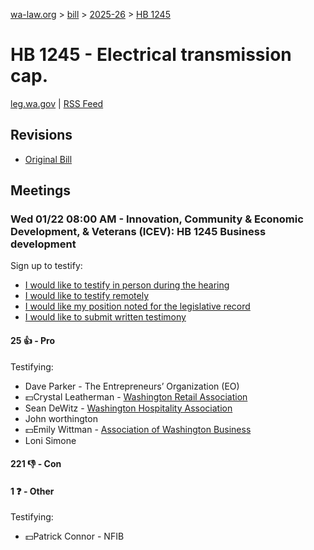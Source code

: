 [wa-law.org](/) > [bill](/bill/) > [2025-26](/bill/2025-26/) > [HB 1245](/bill/2025-26/hb/1245/)

# HB 1245 - Electrical transmission cap.
[leg.wa.gov](https://app.leg.wa.gov/billsummary?BillNumber=1245&Year=2025&Initiative=false) | [RSS Feed](./rss.xml)

## Revisions
* [Original Bill](1/)

## Meetings
### Wed 01/22 08:00 AM - Innovation, Community & Economic Development, & Veterans (ICEV): HB 1245 Business development
Sign up to testify:
* [I would like to testify in person during the hearing](https://app.leg.wa.gov/csi/Testifier/Add?chamber=House&mId=32494&aId=161821&caId=24921&tId=1)
* [I would like to testify remotely](https://app.leg.wa.gov/csi/Testifier/Add?chamber=House&mId=32494&aId=161821&caId=24921&tId=2)
* [I would like my position noted for the legislative record](https://app.leg.wa.gov/csi/Testifier/Add?chamber=House&mId=32494&aId=161821&caId=24921&tId=3)
* [I would like to submit written testimony](https://app.leg.wa.gov/csi/Testifier/Add?chamber=House&mId=32494&aId=161821&caId=24921&tId=4)

#### 25 👍 - Pro
Testifying:
* Dave Parker - The Entrepreneurs’ Organization (EO)
* 💵Crystal Leatherman - [Washington Retail Association](/org/washington_retail_association/)
* Sean DeWitz - [Washington Hospitality Association](/org/washington_hospitality_association/)
* John worthington
* 💵Emily Wittman - [Association of Washington Business](/org/association_of_washington_business/)
* Loni Simone

#### 221 👎 - Con

#### 1 ❓ - Other
Testifying:
* 💵Patrick Connor - NFIB
